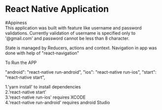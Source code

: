 # React Native Application 
#Appiness <br >
This application was built with feature like username and password
validations.
Currently validation of username is specified only to '@gmail.com' and
password cannot be less than 8 character.

State is managed by Reducers, actions and context.
Navigation in app was done with help of "react-navigation"

To Run the APP <br >

"android": "react-native run-android",
    "ios": "react-native run-ios",
    "start": "react-native start",

1.'yarn install' to install dependencies  <br >
2.'react-native start' <br >
3.'react-native run-ios' requires XCODE<br >
4.'react-native run-android' requires android Studio <br >
